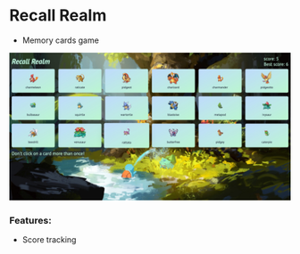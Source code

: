 # Recall Realm

- Memory cards game

![demo](./src/assets/images/demo.jpeg)

### Features:

- Score tracking
